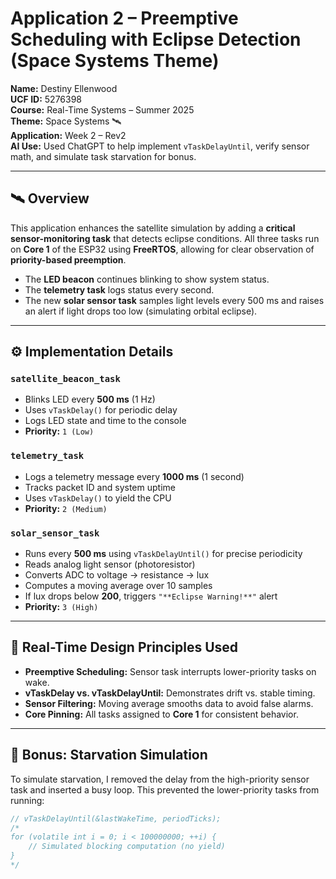 # Application 2 – Preemptive Scheduling with Eclipse Detection (Space Systems Theme)

**Name:** Destiny Ellenwood  
**UCF ID:** 5276398  
**Course:** Real-Time Systems – Summer 2025  
**Theme:** Space Systems 🛰️  
**Application:** Week 2 – Rev2  
**AI Use:** Used ChatGPT to help implement `vTaskDelayUntil`, verify sensor math, and simulate task starvation for bonus.

---

## 🛰️ Overview

This application enhances the satellite simulation by adding a **critical sensor-monitoring task** that detects eclipse conditions. All three tasks run on **Core 1** of the ESP32 using **FreeRTOS**, allowing for clear observation of **priority-based preemption**.

- The **LED beacon** continues blinking to show system status.
- The **telemetry task** logs status every second.
- The new **solar sensor task** samples light levels every 500 ms and raises an alert if light drops too low (simulating orbital eclipse).

---

## ⚙️ Implementation Details

### `satellite_beacon_task`
- Blinks LED every **500 ms** (1 Hz)
- Uses `vTaskDelay()` for periodic delay
- Logs LED state and time to the console  
- **Priority:** `1 (Low)`

### `telemetry_task`
- Logs a telemetry message every **1000 ms** (1 second)
- Tracks packet ID and system uptime
- Uses `vTaskDelay()` to yield the CPU  
- **Priority:** `2 (Medium)`

### `solar_sensor_task`
- Runs every **500 ms** using `vTaskDelayUntil()` for precise periodicity
- Reads analog light sensor (photoresistor)
- Converts ADC to voltage → resistance → lux
- Computes a moving average over 10 samples
- If lux drops below **200**, triggers `"**Eclipse Warning!**"` alert  
- **Priority:** `3 (High)`

---

## 📐 Real-Time Design Principles Used

- **Preemptive Scheduling:** Sensor task interrupts lower-priority tasks on wake.
- **vTaskDelay vs. vTaskDelayUntil:** Demonstrates drift vs. stable timing.
- **Sensor Filtering:** Moving average smooths data to avoid false alarms.
- **Core Pinning:** All tasks assigned to **Core 1** for consistent behavior.

---

## 🧪 Bonus: Starvation Simulation

To simulate starvation, I removed the delay from the high-priority sensor task and inserted a busy loop. This prevented the lower-priority tasks from running:

```c
// vTaskDelayUntil(&lastWakeTime, periodTicks);
/*
for (volatile int i = 0; i < 100000000; ++i) {
    // Simulated blocking computation (no yield)
}
*/
